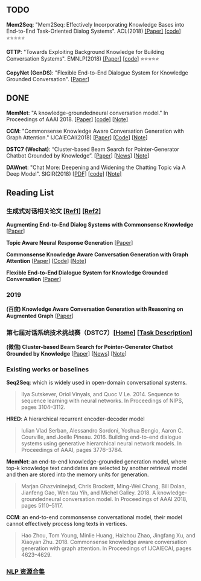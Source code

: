 ## TODO
**Mem2Seq**: "Mem2Seq: Effectively Incorporating Knowledge Bases into End-to-End Task-Oriented Dialog Systems". ACL(2018) [[Paper]](https://arxiv.org/pdf/1804.08217v3.pdf) [[code]](https://github.com/HLTCHKUST/Mem2Seq) :star::star::star::star::star:

**GTTP**: "Towards Exploiting Background Knowledge for Building Conversation Systems". EMNLP(2018)  [[Paper]](https://arxiv.org/pdf/1809.08205v1.pdf) [[code]](https://github.com/nikitacs16/Holl-E) :star::star::star::star::star:

**CopyNet (GenDS)**: "Flexible End-to-End Dialogue System for Knowledge Grounded Conversation". [[Paper](https://arxiv.org/pdf/1709.04264.pdf)]

## DONE
**MemNet**:  "A knowledge-groundedneural conversation model." In Proceedings of AAAI 2018.  [[Paper]](https://arxiv.org/pdf/1702.01932v2.pdf) [[code]](https://github.com/mgalley/DSTC7-End-to-End-Conversation-Modeling) [[Note]](http://www.sohu.com/a/129408533_642762)

**CCM**: "Commonsense Knowledge Aware Conversation Generation with Graph Attention." IJCAIECAI(2018) [[Paper](https://www.ijcai.org/proceedings/2018/0643.pdf)] [[Code](https://github.com/tuxchow/ccm)] [[Note](https://blog.csdn.net/tMb8Z9Vdm66wH68VX1/article/details/81518247)]

**DSTC7 (Wechat)**: “Cluster-based Beam Search for Pointer-Generator Chatbot Grounded by Knowledge”.  [[Paper](http://workshop.colips.org/dstc7/papers/03.pdf)] [[News](https://mp.weixin.qq.com/s/Jnp6jmy-8lloI7p4dAofKg)] [[Note](https://zhuanlan.zhihu.com/p/57571861)]

**DAWnet**: "Chat More: Deepening and Widening the Chatting Topic via A Deep Model". SIGIR(2018) [[PDF]](https://sigirdawnet.wixsite.com/dawnet) [[code]](https://sigirdawnet.wixsite.com/dawnet) [[Note]](http://tech.ifeng.com/a/20180424/44967077_0.shtml)

## Reading List
### 生成式对话相关论文 [[Ref1](https://www.jianshu.com/p/e6b58994c063)] [[Ref2]](https://blog.csdn.net/qq_36301716/article/details/80071361)
__Augmenting End-to-End Dialog Systems with Commonsense Knowledge__ [[Paper](https://arxiv.org/pdf/1709.05453.pdf)]

__Topic Aware Neural Response Generation__ [[Paper](https://arxiv.org/pdf/1606.08340.pdf)]

__Commonsense Knowledge Aware Conversation Generation with Graph Attention__ [[Paper](https://www.ijcai.org/proceedings/2018/0643.pdf)] [[Code](https://github.com/tuxchow/ccm)] [[Note](https://blog.csdn.net/tMb8Z9Vdm66wH68VX1/article/details/81518247)]

__Flexible End-to-End Dialogue System for Knowledge Grounded Conversation__ [[Paper](https://arxiv.org/pdf/1709.04264.pdf)]

### 2019
__(百度) Knowledge Aware Conversation Generation with Reasoning on Augmented Graph__ [[Paper](https://arxiv.org/pdf/1903.10245v1.pdf)] 

### 第七届对话系统技术挑战赛（DSTC7）[[Home](http://workshop.colips.org/dstc7/)] [[Task Description](http://workshop.colips.org/dstc7/proposals/DSTC7-MSR_end2end.pdf)]
__(微信) Cluster-based Beam Search for Pointer-Generator Chatbot Grounded by Knowledge__ [[Paper](http://workshop.colips.org/dstc7/papers/03.pdf)] [[News](https://mp.weixin.qq.com/s/Jnp6jmy-8lloI7p4dAofKg)] [[Note](https://zhuanlan.zhihu.com/p/57571861)]

### Existing works or baselines

**Seq2Seq**: which is widely used in open-domain conversational systems. 

> Ilya Sutskever, Oriol Vinyals, and Quoc V Le. 2014. Sequence to sequence learning with neural networks. In Proceedings of NIPS, pages 3104–3112.

**HRED**:  A hierarchical recurrent encoder-decoder model

> Iulian Vlad Serban, Alessandro Sordoni, Yoshua Bengio, Aaron C. Courville, and Joelle Pineau. 2016. Building end-to-end dialogue systems using generative hierarchical neural network models. In Proceedings of AAAI, pages 3776–3784.

**MemNet**: an end-to-end knowledge-grounded generation model, where top-k knowledge text candidates are selected by another retrieval model and then are stored into the memory units for generation. 

> Marjan Ghazvininejad, Chris Brockett, Ming-Wei Chang, Bill Dolan, Jianfeng Gao, Wen tau Yih, and Michel Galley. 2018. A knowledge-groundedneural conversation model. In Proceedings of AAAI 2018, pages 5110–5117.

**CCM**: an end-to-end commonsense conversational model, their model cannot effectively process long texts in vertices.

> Hao Zhou, Tom Young, Minlie Huang, Haizhou Zhao, Jingfang Xu, and Xiaoyan Zhu. 2018. Commonsense knowledge aware conversation generation with graph attention. In Proceedings of IJCAIECAI, pages 4623–4629. 

### [NLP 资源合集](NLP.md)
